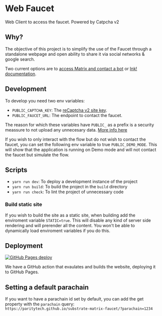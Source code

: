 # Web Faucet

Web Client to access the faucet. Powered by Catpcha v2

## Why?

The objective of this project is to simplify the use of the Faucet through a standalone webpage and open ability to share it via social networks & google search.

Two current options are to [access Matrix and contact a bot](https://wiki.polkadot.network/docs/learn-DOT#getting-tokens-on-the-rococo-testnet) or [Ink! documentation](https://use.ink/faucet).

## Development

To develop you need two env variables:
- `PUBLIC_CAPTCHA_KEY`: The [reCaptcha v2 site key](https://www.google.com/u/0/recaptcha/admin).
- `PUBLIC_FAUCET_URL`: The endpoint to contact the faucet.

The reason for which these variables have `PUBLIC_` as a prefix is a security meassure to not upload any unnecesary data. [More info here](https://kit.svelte.dev/docs/modules#$env-static-public)

If you wish to only interact with the flow but do not wish to contact the faucet, you can set the following env variable to true `PUBLIC_DEMO_MODE`.
This will show that the application is running on Demo mode and will not contact the faucet but simulate the flow.

## Scripts

- `yarn run dev`: To deploy a development instance of the project
- `yarn run build`: To build the project in the `build` directory
- `yarn run check`: To lint the project of unnecessary code

### Build static site
If you wish to build the site as a static site, when building add the enviroment variable `STATIC=true`. This will disable any kind of server side rendering 
and will prerender all the content. You won't be able to dynamically load enviroment variables if you do this.

## Deployment

[![GitHub Pages deploy](https://github.com/paritytech/substrate-matrix-faucet/actions/workflows/deploy-site.yml/badge.svg?event=push)](https://github.com/paritytech/substrate-matrix-faucet/actions/workflows/deploy-site.yml)

We have a GitHub action that evaulates and builds the website, deploying it to GitHub Pages.

## Setting a default parachain

If you want to have a parachain id set by default, you can add the get property with the `parachain` query:
`https://paritytech.github.io/substrate-matrix-faucet/?parachain=1234`
